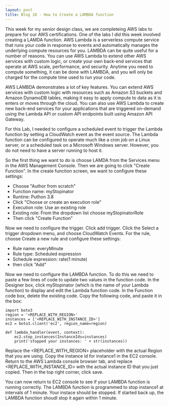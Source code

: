 ```yaml
---
layout: post
title: Blog 18 - How to Create a LAMBDA function
---
```


This week for my senior design class, we are completeing AWS labs to prepare for our AWS certifications. One of the labs I did this week involved creating a LAMDA function. AWS Lambda is a serverless compute service that runs your code in response to events and automatically manages the underlying compute resources for you. LAMBDA can be quite useful for a number of reasons.  You can use AWS Lambda to extend other AWS services with custom logic, or create your own back-end services that operate at AWS scale, performance, and security. Anytime you need to compute something, it can be done with LAMBDA, and you will only be charged for the compute time used to run your code. 

AWS LAMBDA demonstrates a lot of key features. You can extend AWS services with custom logic with resources such as Amazon S3 buckets and Amazon DynamoDB tables, making it easy to apply compute to data as it is enters or moves through the cloud. You can also use AWS Lambda to create new back-end services for your applications that are triggered on-demand using the Lambda API or custom API endpoints built using Amazon API Gateway.

For this Lab, I needed to configure a scheduled event to trigger the Lambda function by setting a CloudWatch event as the event source. The Lambda function can be configured to operate much like a cron job on a Linux server, or a scheduled task on a Microsoft Windows server. However, you do not need to have a server running to host it.

So the first thing we want to do is choose LAMDA from the Services menu in the AWS Management Console. Then we are going to click "Create Function". In the create function screen, we want to configure these settings:

  - Choose "Author from scratch"
  - Function name: myStopinator
  - Runtine: Puthon 3.8
  - Click "Choose or create an execution role"
  - Execution role: Use an existing role
  - Existing role: From the dropdown list choose myStopinatorRole
  - Then click "Create Function"
  
Now we need to configure the trigger. Click add trigger. Click the Select a trigger dropdown menu, and choose CloudWatch Events. For the rule, choose Create a new rule and configure these settings:

  - Rule name: everyMinute
  - Rule type: Scheduled expression
  - Schedule expression: rate(1 minute)
  - then click "Add"
  
Now we need to configure the LAMBDA function. To do this we need to paste a few lines of code to update two values in the function code. In the Designer box, click myStopinator (which is the name of your Lambda function) to display and edit the Lambda function code. In the Function code box, delete the existing code. Copy the following code, and paste it in the box:

    import boto3
    region = '<REPLACE_WITH_REGION>'
    instances = ['<REPLACE_WITH_INSTANCE_ID>']
    ec2 = boto3.client('ec2', region_name=region)

    def lambda_handler(event, context):
        ec2.stop_instances(InstanceIds=instances)
        print('stopped your instances: ' + str(instances))
        
Replace the <REPLACE_WITH_REGION> placeholder with the actual Region that you are using. Copy the instance id for instance1 in the EC2 console. Return to the AWS Lambda console browser tab, and replace <REPLACE_WITH_INSTANCE_ID> with the actual instance ID that you just copied. Then in the top right corner, click save. 

You can now return to EC2 console to see if your LAMBDA function is running correctly. The LAMBDA function is programmed to stop instance1 at intervals of 1 minute.  Your instace should be stopped. If started back up, the LAMBDA function shoudl stop it again within 1 minute. 

